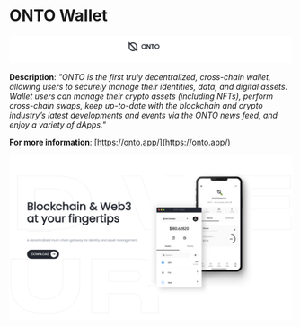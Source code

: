 # ONTO Wallet

![](<../../../.gitbook/assets/image (299) (1).png>)

**Description**: _"ONTO is the first truly decentralized, cross-chain wallet, allowing users to securely manage their identities, data, and digital assets. Wallet users can manage their crypto assets (including NFTs), perform cross-chain swaps, keep up-to-date with the blockchain and crypto industry’s latest developments and events via the ONTO news feed, and enjoy a variety of dApps."_

**For more information**: [https://onto.app/](https://onto.app/)

![](<../../../.gitbook/assets/image (288) (3).png>)

